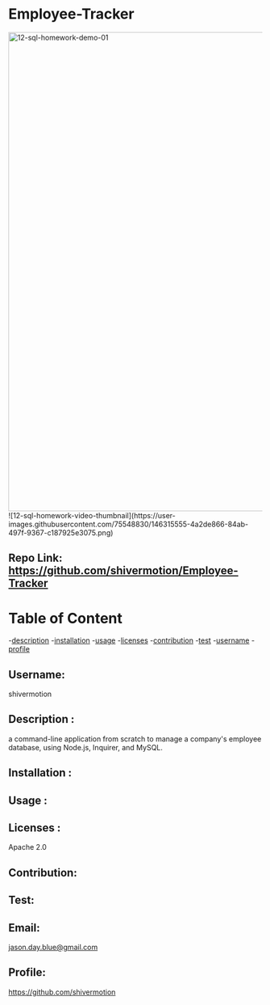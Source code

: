 # Employee-Tracker
<img width="948" alt="12-sql-homework-demo-01" src="https://user-images.githubusercontent.com/75548830/146315549-91a0ca22-3c35-4c79-9144-8f4ccaed74a8.png">
![12-sql-homework-video-thumbnail](https://user-images.githubusercontent.com/75548830/146315555-4a2de866-84ab-497f-9367-c187925e3075.png)

## Repo Link: https://github.com/shivermotion/Employee-Tracker 

# Table of Content

-[description](#description) -[installation](#installation) -[usage](#usage) -[licenses](#licenses) -[contribution](#contribution) -[test](#test) -[username](#username) -[profile](#profile)

## Username:

shivermotion

## Description :

a command-line application from scratch to manage a company's employee database, using Node.js, Inquirer, and MySQL.

## Installation :

## Usage :

## Licenses :

Apache 2.0

## Contribution:

## Test:

## Email:

jason.day.blue@gmail.com

## Profile:

https://github.com/shivermotion
